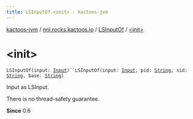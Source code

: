 ```yaml
---
title: LSInputOf.<init> - kactoos-jvm
---
```


[kactoos-jvm](../../index.html) / [nnl.rocks.kactoos.io](../index.html) / [LSInputOf](index.html) / [&lt;init&gt;](./-init-.html)

# &lt;init&gt;

`LSInputOf(input: `[`Input`](../../nnl.rocks.kactoos/-input/index.html)`)``LSInputOf(input: `[`Input`](../../nnl.rocks.kactoos/-input/index.html)`, pid: `[`String`](https://kotlinlang.org/api/latest/jvm/stdlib/kotlin/-string/index.html)`, sid: `[`String`](https://kotlinlang.org/api/latest/jvm/stdlib/kotlin/-string/index.html)`, base: `[`String`](https://kotlinlang.org/api/latest/jvm/stdlib/kotlin/-string/index.html)`)`

Input as LSInput.

There is no thread-safety guarantee.

**Since**
0.6

